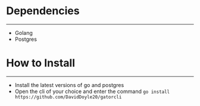 # Dependencies
---
* Golang
* Postgres

# How to Install
---
* Install the latest versions of go and postgres
* Open the cli of your choice and enter the command `go install https://github.com/DavidDoyle20/gatorcli`
